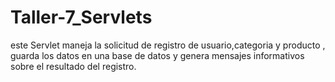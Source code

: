 # Taller-7_Servlets
 este Servlet maneja la solicitud de registro de usuario,categoria y producto , guarda los datos en una base de datos y genera mensajes informativos sobre el resultado del registro.
